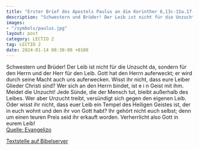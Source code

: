 ```yaml
---
title: "Erster Brief des Apostels Paulus an die Korinther 6,13c-15a.17-20"
description: "Schwestern und Brüder! Der Leib ist nicht für die Unzucht da, sondern für den Herrn und der Herr für den Leib. Gott hat den Herrn auferweckt; er wird durch seine Macht auch uns auferwecken. Wisst ihr nicht, dass eure Leiber Glieder Christi sind? Wer sich an den Herrn bindet, ist ...."
images:
- "/symbols/paulus.jpg"
layout: post
category: LECTIO 2
tag: LECTIO 2
date: 2024-01-14 08:30:00 +0100
---
```

Schwestern und Brüder! Der Leib ist nicht für die Unzucht da, sondern für den Herrn und der Herr für den Leib.
Gott hat den Herrn auferweckt; er wird durch seine Macht auch uns auferwecken.
Wisst ihr nicht, dass eure Leiber Glieder Christi sind?
Wer sich an den Herrn bindet, ist e i n Geist mit ihm.<!--more-->
Meidet die Unzucht! Jede Sünde, die der Mensch tut, bleibt außerhalb des Leibes. Wer aber Unzucht treibt, versündigt sich gegen den eigenen Leib.
Oder wisst ihr nicht, dass euer Leib ein Tempel des Heiligen Geistes ist, der in euch wohnt und den ihr von Gott habt? Ihr gehört nicht euch selbst;
denn um einen teuren Preis seid ihr erkauft worden. Verherrlicht also Gott in eurem Leib!<br>
[Quelle: Evangelizo](https://evangeliumtagfuertag.org/DE/gospel)

[Textstelle auf Bibelserver](https://www.bibleserver.com/EU/1.Korinther6,13c-15a.17-20)

